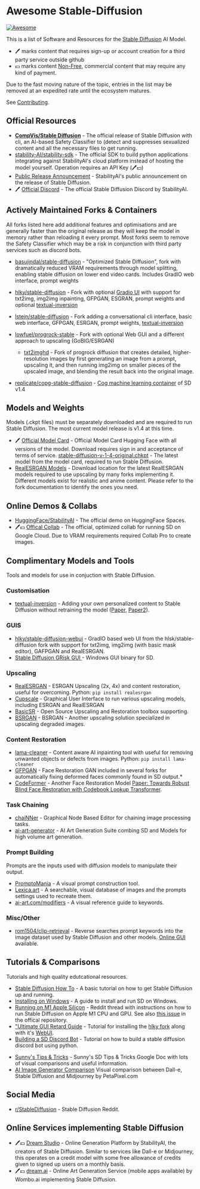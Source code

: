 # Awesome Stable-Diffusion

[![Awesome](https://cdn.jsdelivr.net/gh/sindresorhus/awesome@d7305f38d29fed78fa85652e3a63e154dd8e8829/media/badge.svg)](https://github.com/sindresorhus/awesome)

This is a list of Software and Resources for the [Stable Diffusion](https://stability.ai/blog/stable-diffusion-public-release) AI Model.

- 🖊️ marks content that requires sign-up or account creation for a third party service outside github
- 💵 marks content [Non-Free](https://en.wikipedia.org/wiki/Free_software), commercial content that may require any kind of payment.

Due to the fast moving nature of the topic, entries in the list may be removed at an expedited rate until the ecosystem matures.

See [Contributing](.github/CONTRIBUTING.md).

## Official Resources

* **[CompVis/Stable Diffusion](https://github.com/CompVis/stable-diffusion)** - The official release of Stable Diffusion with cli, an AI-based Safety Classifier to (detect and suppresses sexualized content and all the necessary files to get running.
* [stability-AI/stability-sdk](https://github.com/stability-AI/stability-sdk) - The official SDK to build python applications integrating against StabilityAI's cloud platform instead of hosting the model yourself. Operation requires an API Key (🖊️💵)
* [Public Release Announcement](https://stability.ai/blog/stable-diffusion-public-release) - StabilityAI's public announcement on the release of Stable Diffusion.
* 🖊️ [Official Discord](https://discord.gg/stablediffusion) - The official Stable Diffusion Discord by StabilityAI.

## Actively Maintained Forks & Containers

All forks listed here add additional features and optimisations and are generally faster than the original release as they will keep the model in memory rather than reloading it every prompt. Most forks seem to remove the Safety Classifier which may be a risk in conjunction with third party services such as discord bots.

* [basujindal/stable-diffusion](https://github.com/basujindal/stable-diffusion) - "Optimized Stable Diffusion", fork with dramatically reduced VRAM requirements through model splitting, enabling stable diffusion on lower end video cards. Includes GradIO web interface, prompt weights

* [hlky/stable-diffusion](https://github.com/hlky/stable-diffusion) - Fork with optional [Gradio UI](https://github.com/hlky/stable-diffusion-webui) with support for txt2img, img2img inpainting, GFPGAN, ESGRAN, prompt weights and optional [textual-inversion](https://textual-inversion.github.io/)

* [lstein/stable-diffusion](https://github.com/lstein/stable-diffusion) - Fork adding a conversational cli interface, basic web interface, GFPGAN, ESRGAN, prompt weights, [textual-inversion](https://textual-inversion.github.io/)
* [lowfuel/progrock-stable](https://github.com/lowfuel/progrock-stable) - Fork with optional Web GUI and a different approach to upscaling (GoBIG/ESRGAN)
  * [txt2imghd](https://github.com/jquesnelle/txt2imghd) - Fork of progrock diffusion that creates detailed, higher-resolution images by first generating an image from a prompt, upscaling it, and then running img2img on smaller pieces of the upscaled image, and blending the result back into the original image.
* [replicate/copg-stable-diffusion](https://github.com/replicate/cog-stable-diffusion) - [Cog machine learning container](https://github.com/replicate/cog) of SD v1.4


## Models and Weights

Models (.ckpt files) must be separately downloaded and are required to run Stable Diffusion. The most current model release is v1.4 at this time.

* 🖊️ [Official Model Card](https://huggingface.co/CompVis/stable-diffusion) - Official Model Card Hugging Face with all versions of the model. Download requires sign in and acceptance of terms of service.
[stable-diffusion-v-1-4-original.chkpt](https://huggingface.co/CompVis/stable-diffusion-v-1-4-original) - The latest model from the model card, required to run Stable Diffusion.
* [RealESRGAN Models](https://github.com/xinntao/Real-ESRGAN/releases/) - Download location for the latest RealESRGAN models required to use upscaling by many forks implementing it. Different models exist for realistic and anime content. Please refer to the fork documentation to identify the ones you need.

 
## Online Demos & Collabs

* [HuggingFace/StabilityAI](https://huggingface.co/spaces/stabilityai/stable-diffusion) - The official demo on HuggingFace Spaces.
* 🖊️💵 [Offical Collab](https://colab.research.google.com/github/huggingface/notebooks/blob/main/diffusers/stable_diffusion.ipynb) - The official, optimized collab for running SD on Google Cloud. Due to VRAM requirements required Collab Pro to create images.

## Complimentary Models and Tools

Tools and models for use in conjuction with Stable Diffusion.

### Customisation
* [textual-inversion](https://github.com/rinongal/textual_inversion) - Adding your own personalized content to Stable Diffusion without retraining the model ([Paper](https://textual-inversion.github.io/), [Paper2](https://dreambooth.github.io/)). 

### GUIS

* [hlky/stable-diffusion-webui](https://github.com/hlky/stable-diffusion-webui) - GradIO based web UI from the hlsk/stable-diffusion fork with support for txt2img, img2img (with basic mask editor), GAFPGAN and RealESRGAN.
* [Stable Diffusion GRisk GUI ]([https://grisk.itch.io/stable-diffusion-gui]) - Windows GUI binary for SD.


### Upscaling
* [RealESRGAN](https://github.com/xinntao/Real-ESRGAN) - ESRGAN Upscaling (2x, 4x) and content restoration, useful for overcoming. Python: ```pip install realesrgan```
* [Cupscale](https://github.com/n00mkrad/cupscale) - Graphical User Interface to run various upscaling models, including ESRGAN and RealESRGAN
* [BasicSR](https://github.com/XPixelGroup/BasicSR) - Open Source Upscaling and Restoration toolbox supporting.
* [BSRGAN](https://github.com/cszn/BSRGAN) - BSRGAN - Another upscaling solution specialized in upscaling degraded images.

### Content Restoration
* [lama-cleaner](https://github.com/Sanster/lama-cleaner) - Content aware AI inpainting tool with useful for removing unwanted objects or defects from images. Python: ```pip install lama-cleaner```
* [GFPGAN](https://github.com/TencentARC/GFPGAN) - Face Restoration GAN included in several forks for automatically fixing deformed faces commonly found in SD output.* 
* [CodeFormer](https://github.com/sczhou/CodeFormer) - Another Face Restoration Model [Paper: Towards Robust Blind Face Restoration with Codebook Lookup Transformer](https://arxiv.org/abs/2206.11253).

### Task Chaining
* [chaiNNer](https://github.com/joeyballentine/chaiNNer) - Graphical Node Based Editor for chaining image processing tasks.
* [ai-art-generator](https://github.com/rbbrdckybk/ai-art-generator) - AI Art Generation Suite combing SD and Models for high volume art generation.

### Prompt Building

Prompts are the inputs used with diffusion models to manipulate their output. 

* [PromptoMania](https://promptomania.com/) - A visual prompt construction tool.
* [Lexica.art](https://lexica.art/) - A searchable, visual database of images and the prompts settings used to recreate them.
* [ai-art.com/modifiers](https://www.the-ai-art.com/modifiers) - A visual reference guide to keywords.
### Misc/Other

* [rom1504/clip-retrieval](https://github.com/rom1504/clip-retrieval) - Reverse searches prompt keywords into the image dataset used by Stable Diffusion and other models. [Online GUI](https://rom1504.github.io/clip-retrieval/) available.


## Tutorials & Comparisons

Tutorials and high quality edutcational resources.

* [Stable Diffusion How To](https://www.assemblyai.com/blog/how-to-run-stable-diffusion-locally-to-generate-images/) - A basic tutorial on how to get Stable Diffusion up and running.
* [Installing on Windows](https://rentry.org/SDInstallation) - A guide to install and run SD on Windows. 
* [Running on M1 Apple Silicon](https://www.reddit.com/r/StableDiffusion/comments/wx0tkn/stablediffusion_runs_on_m1_chips/) - Reddit thread with instructions on how to run Stable Diffusion on Apple M1 CPU and GPU.  See also [this issue](https://github.com/CompVis/stable-diffusion/issues/25) in the offical repository. 
* ["Ultimate GUI Retard Guide](https://rentry.org/GUItard) - Tutorial for installing the [hlky fork](https://github.com/hlky/stable-diffusion) along with it's [WebUI](https://github.com/hlky/stable-diffusion-webui).
* [Building a SD Discord Bot](https://replicate.com/blog/build-a-robot-artist-for-your-discord-server-with-stable-diffusion) - Tutorial on how to build a stable diffusion discord bot using python.

- [Sunny's Tips & Tricks](https://docs.google.com/document/u/1/d/1K6EqcsRut0InU-8jB0yOvBMGesf5Dndg5FwyuaYLqNc/mobilebasic) - Sunny's SD Tips & Tricks Google Doc with lots of visual comparisons and useful information.
- [AI Image Generator Comparison](https://petapixel.com/2022/08/22/ai-image-generators-compared-side-by-side-reveals-stark-differences/) Visual comparison between Dall-e, Stable Diffusion and Midjourney by PetaPixel.com 

## Social Media
* [r/StableDiffusion](https://www.reddit.com/r/StableDiffusion/) - Stable Diffusion Reddit.


## Online Services implementing Stable Diffusion
* 🖊️💵 [Dream Studio](http://beta.dreamstudio.ai/) - Online Generation Platform by StabilityAI, the creators of Stable Diffusion. Similar to services like Dall-e or Midjourney, this operates on a credit model with some free allowance of credits given to signed up users on a monthly basis.
* 🖊️💵 [dream.ai](https://www.dream.ai/) - Online Art Generation Service (mobile apps available) by Wombo.ai implementing Stable Diffusion.




